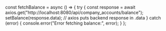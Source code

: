 const fetchBalance = async () => {
    try {
      const response = await axios.get("http://localhost:8080/api/company_accounts/balance");
      setBalance(response.data); // axios puts backend response in .data
    } catch (error) {
      console.error("Error fetching balance:", error);
    }
  };
